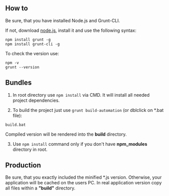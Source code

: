 ## How to

Be sure, that you have installed Node.js and Grunt-CLI. 

If not, download <a href="https://nodejs.org/en/" target="_blank">node.js</a>, install it and use the following syntax:

```
npm install grunt -g
npm install grunt-cli -g
```

To check the version use:

```
npm -v
grunt --version
```

## Bundles

1. In root directory use `npm install` via CMD. It will install all needed project dependencies.

2. To build the project just use `grunt build-automation` (or dblclick on *.bat file):

```
build.bat
```

Compiled version will be rendered into the **build** directory.

3. Use `npm install` command only if you don't have **npm_modules** directory in root.

## Production

Be sure, that you exactly included the minified *.js version. Otherwise, your application will be cached on the users PC.
In real application version copy all files within a **"build"** directory.

